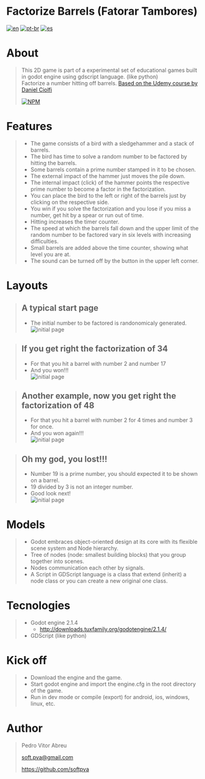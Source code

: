 # **Factorize Barrels (Fatorar Tambores)**
[![en](https://img.shields.io/badge/lang-en-red.svg)](./README.md)
[![pt-br](https://img.shields.io/badge/lang-pt--br-green.svg)](./README.pt-br.md)
[![es](https://img.shields.io/badge/lang-es-yellow.svg)](./README.es.md)
  

# About
> This 2D game is part of a experimental set of educational games built in godot engine using gdscript language. (like python)  
> Factorize a number hitting off barrels. 
> [Based on the Udemy course by Daniel Ciolfi ](https://www.udemy.com/share/101H2o3@0zyuHpubHArkGylel-tlkpuc2Z8f7BSf-UPUKMRqKbIxfDej4CiTEewmp7UrDPCV/)
>
> [![NPM](https://img.shields.io/npm/l/react)](./LICENSE) 

# Features
> - The game consists of a bird with a sledgehammer and a stack of barrels.
> - The bird has time to solve a random number to be factored by hitting the barrels.
> - Some barrels contain a prime number stamped in it to be chosen.
> - The external impact of the hammer just moves the pile down.
> - The internal impact (click) of the hammer points the respective prime number to become a factor in the factorization.
> - You can place the bird to the left or right of the barrels just by clicking on the respective side.
> - You win if you solve the factorization and you lose if you miss a number, get hit by a spear or run out of time.
> - Hitting increases the timer counter.
> - The speed at which the barrels fall down and the upper limit of the random number to be factored vary in six levels with increasing difficulties.
> - Small barrels are added above the time counter, showing what level you are at.
> - The sound can be turned off by the button in the upper left corner.



# Layouts
> ## A typical start page
> - The initial number to be factored is randonomicaly generated.
> ![initial page](./readmeImages/initial_page.gif)

> ## If you get right the factorization of 34
> - For that you hit a barrel with number 2 and number 17
> - And you won!!!  
> ![initial page](./readmeImages/Get_34.gif)

> ## Another example, now you get right the factorization of 48
> - For that you hit a barrel with number 2 for 4 times and number 3 for once.
> - And you won again!!!  
> ![initial page](./readmeImages/Get_48.gif)

> ## Oh my god, you lost!!!
> - Number 19 is a prime number, you should expected it to be shown on a barrel.
> - 19 divided by 3 is not an integer number.
> - Good look next!  
> ![initial page](./readmeImages/bum_152.gif)


# Models
> - Godot embraces object-oriented design at its core with its flexible scene system and Node hierarchy.
> - Tree of nodes (node: smallest building blocks) that you group together into scenes. 
> - Nodes communication each other by signals. 
> - A Script in GDScript language is a class that extend (inherit) a node class or you can create a new original one class.

# Tecnologies
> - Godot engine 2.1.4
>     - http://downloads.tuxfamily.org/godotengine/2.1.4/
> - GDScript (like python)

# Kick off
> - Download the engine and the game.
> - Start godot engine and import the engine.cfg in the root directory of the game.
> - Run in dev mode or compile (export) for android, ios, windows, linux, etc.

# Author
> Pedro Vitor Abreu
>
> <soft.pva@gmail.com>
>
> <https://github.com/softpva>
>







